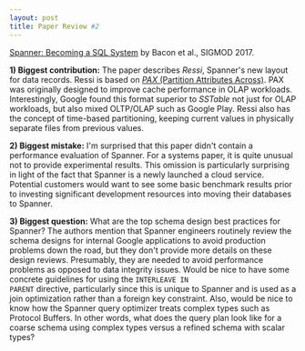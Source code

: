 ```yaml
---
layout: post
title: Paper Review #2
---
```


<a href="https://static.googleusercontent.com/media/research.google.com/en//pubs/archive/46103.pdf">Spanner: Becoming a SQL System</a> by Bacon et al., SIGMOD 2017. 

**1) Biggest contribution:** The paper describes <i>Ressi</i>, Spanner's new layout for data records. Ressi is based on <a href="http://research.cs.wisc.edu/multifacet/papers/vldbj02_pax.pdf"><i>PAX</i> (Partition Attributes Across)</a>. PAX was originally designed to improve cache performance in OLAP workloads. Interestingly, Google found this format superior to <i>SSTable</i> not just for OLAP workloads, but also mixed OLTP/OLAP such as Google Play. Ressi also has the concept of time-based partitioning, keeping current values in physically separate files from previous values.   

**2) Biggest mistake:** I'm surprised that this paper didn't contain a performance evaluation of Spanner. For a systems paper, it is quite unusual not to provide experimental results. This omission is particularly surprising in light of the fact that Spanner is a newly launched a cloud service. Potential customers would want to see some basic benchmark results prior to investing significant development resources into moving their databases to Spanner.   

**3) Biggest question:** What are the top schema design best practices for Spanner? The authors mention that Spanner engineers routinely review the schema designs for internal Google applications to avoid production problems down the road, but they don't provide more details on these design reviews. Presumably, they are needed to avoid performance problems as opposed to data integrity issues. Would be nice to have some concrete guidelines for using the <code>INTERLEAVE IN PARENT</code> directive, particularly since this is unique to Spanner and is used as a join optimization rather than a foreign key constraint. Also, would be nice to know how the Spanner query optimizer treats complex types such as Protocol Buffers. In other words, what does the query plan look like for a coarse schema using complex types versus a refined schema with scalar types?